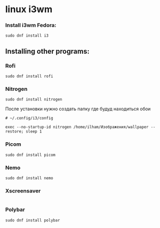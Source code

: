 # linux i3wm

### Install i3wm Fedora:

```
sudo dnf install i3
```

## Installing other programs:

### Rofi

```
sudo dnf install rofi
```
### Nitrogen

```
sudo dnf install nitrogen
```
После установки нужно создать папку где будуд находиться обои 

```
# ~/.config/i3/config

exec --no-startup-id nitrogen /home/ilham/Изображения/wallpaper --restore; sleep 1
```

### Picom

```
sudo dnf install picom
```

### Nemo

```
sudo dnf install nemo
```

### Xscreensaver

```
```
### Polybar

```
sudo dnf install polybar
``` 
